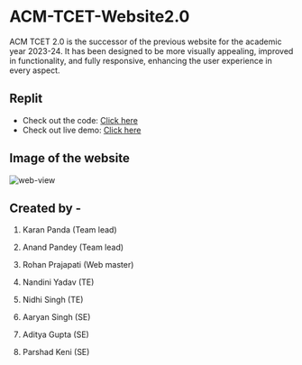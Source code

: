 # ACM-TCET-Website2.0
ACM TCET 2.0 is the successor of the previous website for the academic year 2023-24. 
It has been designed to be more visually appealing, improved in functionality, and fully responsive, enhancing the user experience in every aspect.

## Replit
- Check out the code: [Click here](https://replit.com/@KaranPanda/ACM-website-v2)
- Check out live demo: [Click here](https://acm-website-v2.karanpanda.repl.co)

## Image of the website
![web-view](https://github.com/karan-panda/ACM-TCET-Website2.0/assets/108183567/80adb0ff-4879-40dc-9ca4-48eb6d60f864)

## Created by - 

1. Karan Panda (Team lead)
2. Anand Pandey (Team lead)
3. Rohan Prajapati (Web master)

1. Nandini Yadav (TE)
2. Nidhi Singh (TE)
3. Aaryan Singh (SE)
4. Aditya Gupta (SE)
5. Parshad Keni (SE)

 

